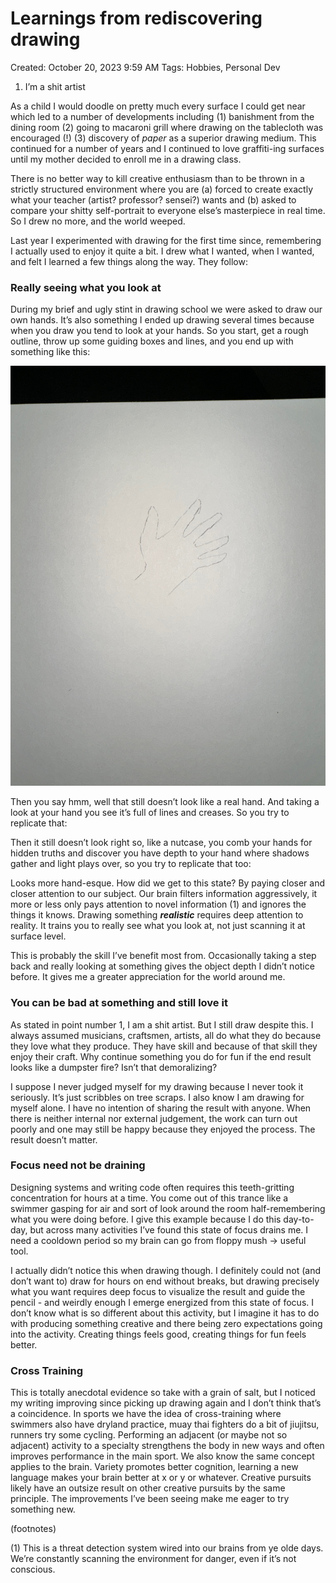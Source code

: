 # Learnings from rediscovering drawing

Created: October 20, 2023 9:59 AM
Tags: Hobbies, Personal Dev

1. I’m a shit artist

As a child I would doodle on pretty much every surface I could get near which led to a number of developments including (1) banishment from the dining room (2) going to macaroni grill where drawing on the tablecloth was encouraged (!) (3) discovery of *paper* as a superior drawing medium. This continued for a number of years and I continued to love graffiti-ing surfaces until my mother decided to enroll me in a drawing class.

There is no better way to kill creative enthusiasm than to be thrown in a strictly structured environment where you are (a) forced to create exactly what your teacher (artist? professor? sensei?) wants and (b) asked to compare your shitty self-portrait to everyone else’s masterpiece in real time. So I drew no more, and the world weeped.

Last year I experimented with drawing for the first time since, remembering I actually used to enjoy it quite a bit. I drew what I wanted, when I wanted, and felt I learned a few things along the way. They follow:

### Really seeing what you look at

During my brief and ugly stint in drawing school we were asked to draw our own hands. It’s also something I ended up drawing several times because when you draw you tend to look at your hands. So you start, get a rough outline, throw up some guiding boxes and lines, and you end up with something like this:

![IMG_0763](drawing_img/IMG_0763.jpg)

Then you say hmm, well that still doesn’t look like a real hand. And taking a look at your hand you see it’s full of lines and creases. So you try to replicate that:

Then it still doesn’t look right so, like a nutcase, you comb your hands for hidden truths and discover you have depth to your hand where shadows gather and light plays over, so you try to replicate that too:

Looks more hand-esque. How did we get to this state? By paying closer and closer attention to our subject. Our brain filters information aggressively, it more or less only pays attention to novel information (1) and ignores the things it knows. Drawing something *********realistic********* requires deep attention to reality. It trains you to really see what you look at, not just scanning it at surface level. 

This is probably the skill I’ve benefit most from. Occasionally taking a step back and really looking at something gives the object depth I didn’t notice before. It gives me a greater appreciation for the world around me.

### You can be bad at something and still love it

As stated in point number 1, I am a shit artist. But I still draw despite this. I always assumed musicians, craftsmen, artists, all do what they do because they love what they produce. They have skill and because of that skill they enjoy their craft. Why continue something you do for fun if the end result looks like a dumpster fire? Isn’t that demoralizing?

I suppose I never judged myself for my drawing because I never took it seriously. It’s just scribbles on tree scraps. I also know I am drawing for myself alone. I have no intention of sharing the result with anyone. When there is neither internal nor external judgement, the work can turn out poorly and one may still be happy because they enjoyed the process. The result doesn’t matter.

### Focus need not be draining

Designing systems and writing code often requires this teeth-gritting concentration for hours at a time. You come out of this trance like a swimmer gasping for air and sort of look around the room half-remembering what you were doing before. I give this example because I do this day-to-day, but across many activities I’ve found this state of focus drains me. I need a cooldown period so my brain can go from floppy mush → useful tool.

I actually didn’t notice this when drawing though. I definitely could not (and don’t want to) draw for hours on end without breaks, but drawing precisely what you want requires deep focus to visualize the result and guide the pencil - and weirdly enough I emerge energized from this state of focus. I don’t know what is so different about this activity, but I imagine it has to do with producing something creative and there being zero expectations going into the activity. Creating things feels good, creating things for fun feels better.

### Cross Training

This is totally anecdotal evidence so take with a grain of salt, but I noticed my writing improving since picking up drawing again and I don’t think that’s a coincidence. In sports we have the idea of cross-training where swimmers also have dryland practice, muay thai fighters do a bit of jiujitsu, runners try some cycling. Performing an adjacent (or maybe not so adjacent) activity to a specialty strengthens the body in new ways and often improves performance in the main sport. We also know the same concept applies to the brain. Variety promotes better cognition, learning a new language makes your brain better at x or y or whatever. Creative pursuits likely have an outsize result on other creative pursuits by the same principle. The improvements I’ve been seeing make me eager to try something new.

(footnotes)

(1) This is a threat detection system wired into our brains from ye olde days. We’re constantly scanning the environment for danger, even if it’s not conscious.
